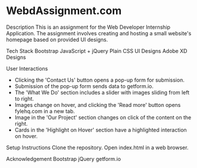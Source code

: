 # WebdAssignment.com

Description
This is an assignment for the Web Developer Internship Application. The assignment involves creating and hosting a small website's homepage based on provided UI designs.

Tech Stack
Bootstrap
JavaScript + jQuery
Plain CSS
UI Designs
Adobe XD Designs

User Interactions
* Clicking the 'Contact Us' button opens a pop-up form for submission.
* Submission of the pop-up form sends data to getform.io.
* The 'What We Do' section includes a slider with images sliding from left to right.
* Images change on hover, and clicking the 'Read more' button opens fylehq.com in a new tab.
* Image in the 'Our Project' section changes on click of the content on the right.
* Cards in the 'Highlight on Hover' section have a highlighted interaction on hover.

Setup Instructions
Clone the repository.
Open index.html in a web browser.

Acknowledgement
Bootstrap
jQuery
getform.io
